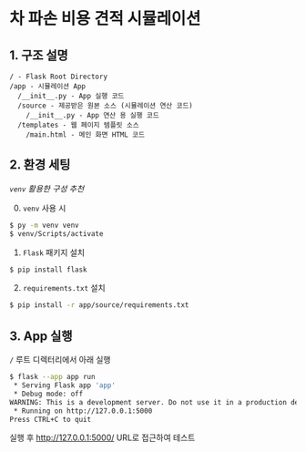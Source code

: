 # 차 파손 비용 견적 시뮬레이션

## 1. 구조 설명

```
/ - Flask Root Directory
/app - 시뮬레이션 App
  /__init__.py - App 실행 코드
  /source - 제공받은 원본 소스 (시뮬레이션 연산 코드)
    /__init__.py - App 연산 용 실행 코드
  /templates - 웹 페이지 템플릿 소스
    /main.html - 메인 화면 HTML 코드
```

## 2. 환경 세팅

*`venv` 활용한 구성 추천*

0. `venv` 사용 시

```bash
$ py -m venv venv
$ venv/Scripts/activate
```

1. `Flask` 패키지 설치

```bash
$ pip install flask
```

2. `requirements.txt` 설치

```bash
$ pip install -r app/source/requirements.txt
```

## 3. App 실행

`/` 루트 디렉터리에서 아래 실행

```bash
$ flask --app app run
 * Serving Flask app 'app'
 * Debug mode: off
WARNING: This is a development server. Do not use it in a production deployment. Use a production WSGI server instead.
 * Running on http://127.0.0.1:5000
Press CTRL+C to quit
```

실행 후 http://127.0.0.1:5000/ URL로 접근하여 테스트
